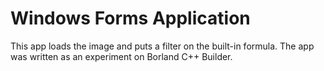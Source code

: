 # Windows Forms Application
This app loads the image and puts a filter on the built-in formula. The app was written as an experiment on Borland C++ Builder.
